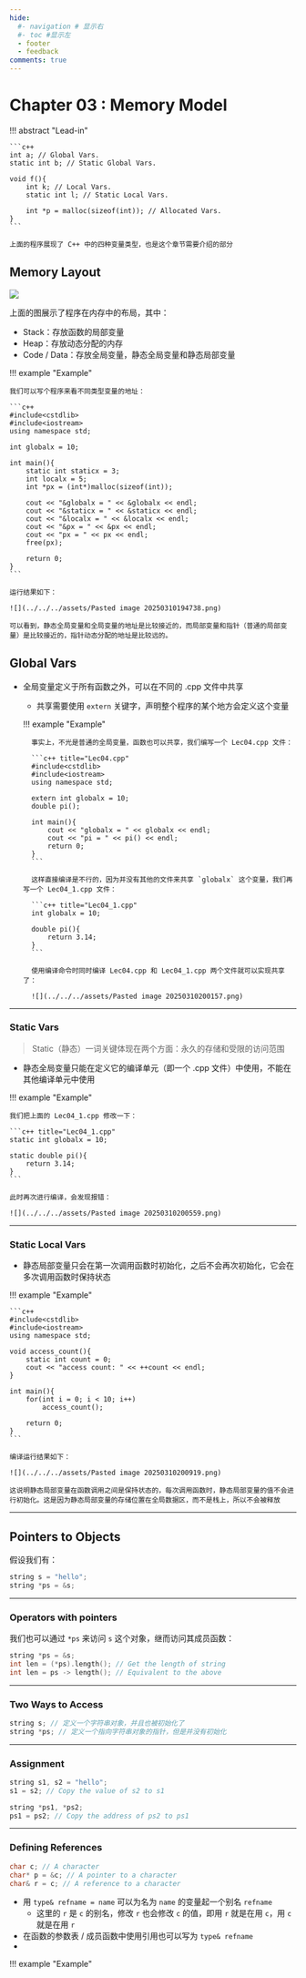 ```yaml
---
hide:
  #- navigation # 显示右
  #- toc #显示左
  - footer
  - feedback
comments: true
--- 
```


# Chapter 03 : Memory Model

!!! abstract "Lead-in"

	```c++
	int a; // Global Vars.
	static int b; // Static Global Vars.
	
	void f(){
		int k; // Local Vars.
		static int l; // Static Local Vars.
		
		int *p = malloc(sizeof(int)); // Allocated Vars.
	}
	```
	
	上面的程序展现了 C++ 中的四种变量类型，也是这个章节需要介绍的部分

## Memory Layout

![](../../../assets/Pasted%20image%2020250310194209.png)

上面的图展示了程序在内存中的布局，其中：

- Stack：存放函数的局部变量
- Heap：存放动态分配的内存
- Code / Data：存放全局变量，静态全局变量和静态局部变量

!!! example "Example"

	我们可以写个程序来看不同类型变量的地址：
	
	```c++
	#include<cstdlib>
	#include<iostream>
	using namespace std;
	
	int globalx = 10;
	
	int main(){
	    static int staticx = 3;
	    int localx = 5;
	    int *px = (int*)malloc(sizeof(int));
	
	    cout << "&globalx = " << &globalx << endl;
	    cout << "&staticx = " << &staticx << endl;
	    cout << "&localx = " << &localx << endl;
	    cout << "&px = " << &px << endl;
	    cout << "px = " << px << endl;
	    free(px);
	
	    return 0;
	}
	```
	
	运行结果如下：
	
	![](../../../assets/Pasted image 20250310194738.png)
	
	可以看到，静态全局变量和全局变量的地址是比较接近的，而局部变量和指针（普通的局部变量）是比较接近的，指针动态分配的地址是比较远的。

## Global Vars

- 全局变量定义于所有函数之外，可以在不同的 .cpp 文件中共享
	- 共享需要使用 `extern` 关键字，声明整个程序的某个地方会定义这个变量
	
	!!! example "Example"
	
		事实上，不光是普通的全局变量，函数也可以共享，我们编写一个 Lec04.cpp 文件：
		
		```c++ title="Lec04.cpp"
		#include<cstdlib>
		#include<iostream>
		using namespace std;
		
		extern int globalx = 10;
		double pi();
		
		int main(){
		    cout << "globalx = " << globalx << endl;
		    cout << "pi = " << pi() << endl;
		    return 0;
		}
		```
		
		这样直接编译是不行的，因为并没有其他的文件来共享 `globalx` 这个变量，我们再写一个 Lec04_1.cpp 文件：
		
		```c++ title="Lec04_1.cpp"
		int globalx = 10;
		
		double pi(){
		    return 3.14;
		}
		```
		
		使用编译命令时同时编译 Lec04.cpp 和 Lec04_1.cpp 两个文件就可以实现共享了：
		
		![](../../../assets/Pasted image 20250310200157.png)
***
### Static Vars

> Static（静态）一词关键体现在两个方面：永久的存储和受限的访问范围

- 静态全局变量只能在定义它的编译单元（即一个 .cpp 文件）中使用，不能在其他编译单元中使用

!!! example "Example"

	我们把上面的 Lec04_1.cpp 修改一下：
	
	```c++ title="Lec04_1.cpp"
	static int globalx = 10;
	
	static double pi(){
	    return 3.14;
	}
	```
	
	此时再次进行编译，会发现报错：
	
	![](../../../assets/Pasted image 20250310200559.png)
***
### Static Local Vars

- 静态局部变量只会在第一次调用函数时初始化，之后不会再次初始化，它会在多次调用函数时保持状态

!!! example "Example"

	```c++
	#include<cstdlib>
	#include<iostream>
	using namespace std;
	
	void access_count(){
	    static int count = 0;
	    cout << "access count: " << ++count << endl;
	}
	
	int main(){
	    for(int i = 0; i < 10; i++)
	        access_count();
	
	    return 0;
	}
	```
	
	编译运行结果如下：
	
	![](../../../assets/Pasted image 20250310200919.png)
	
	这说明静态局部变量在函数调用之间是保持状态的，每次调用函数时，静态局部变量的值不会进行初始化。这是因为静态局部变量的存储位置在全局数据区，而不是栈上，所以不会被释放
***
## Pointers to Objects

假设我们有：

```c++
string s = "hello"; 
string *ps = &s;
```
***
### Operators with pointers

我们也可以通过 `*ps` 来访问 `s` 这个对象，继而访问其成员函数：

```c++
string *ps = &s;
int len = (*ps).length(); // Get the length of string
int len = ps -> length(); // Equivalent to the above
```
***
### Two Ways to Access

```c++
string s; // 定义一个字符串对象，并且也被初始化了
string *ps; // 定义一个指向字符串对象的指针，但是并没有初始化
```
***
### Assignment

```c++
string s1, s2 = "hello";
s1 = s2; // Copy the value of s2 to s1

string *ps1, *ps2;
ps1 = ps2; // Copy the address of ps2 to ps1
```
***
### Defining References

```c++
char c; // A character
char* p = &c; // A pointer to a character
char& r = c; // A reference to a character
```

- 用 `type& refname = name` 可以为名为 `name` 的变量起一个别名 `refname`
	- 这里的 `r` 是 `c` 的别名，修改 `r` 也会修改 `c` 的值，即用 `r` 就是在用 `c`，用 `c` 就是在用 `r`
- 在函数的参数表 / 成员函数中使用引用也可以写为 `type& refname`
- 

!!! example "Example"

	


